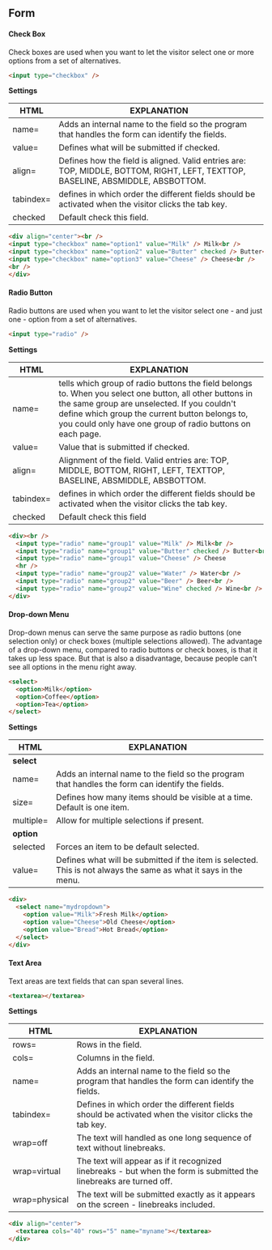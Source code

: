 ## Form

#### Check Box
Check boxes are used when you want to let the visitor select one or more options from a set of alternatives.
```html
<input type="checkbox" />
```

**Settings**

|HTML|EXPLANATION|
|---|---|
|name=|Adds an internal name to the field so the program that handles the form can identify the fields.|
|value=|Defines what will be submitted if checked.|
|align=|Defines how the field is aligned. Valid entries are: TOP, MIDDLE, BOTTOM, RIGHT, LEFT, TEXTTOP, BASELINE, ABSMIDDLE, ABSBOTTOM.|
|tabindex=|defines in which order the different fields should be activated when the visitor clicks the tab key.|
|checked|Default check this field.|
```html
<div align="center"><br />
<input type="checkbox" name="option1" value="Milk" /> Milk<br />
<input type="checkbox" name="option2" value="Butter" checked /> Butter<br />
<input type="checkbox" name="option3" value="Cheese" /> Cheese<br />
<br />
</div>
```

#### Radio Button
Radio buttons are used when you want to let the visitor select one - and just one - option from a set of alternatives.
```html
<input type="radio" />
```

**Settings**

|HTML|EXPLANATION|
|---|---|
|name=|tells which group of radio buttons the field belongs to. When you select one button, all other buttons in the same group are unselected. If you couldn't define which group the current button belongs to, you could only have one group of radio buttons on each page.|
|value=|Value that is submitted if checked.|
|align=|Alignment of the field. Valid entries are: TOP, MIDDLE, BOTTOM, RIGHT, LEFT, TEXTTOP, BASELINE, ABSMIDDLE, ABSBOTTOM.|
|tabindex=|defines in which order the different fields should be activated when the visitor clicks the tab key.|
|checked|Default check this field|
```html
<div><br />
  <input type="radio" name="group1" value="Milk" /> Milk<br />
  <input type="radio" name="group1" value="Butter" checked /> Butter<br />
  <input type="radio" name="group1" value="Cheese" /> Cheese
  <hr />
  <input type="radio" name="group2" value="Water" /> Water<br />
  <input type="radio" name="group2" value="Beer" /> Beer<br />
  <input type="radio" name="group2" value="Wine" checked /> Wine<br />
</div>
```

#### Drop-down Menu
Drop-down menus can serve the same purpose as radio buttons (one selection only) or check boxes (multiple selections allowed). The advantage of a drop-down menu, compared to radio buttons or check boxes, is that it takes up less space. But that is also a disadvantage, because people can't see all options in the menu right away.
```html
<select>
  <option>Milk</option>
  <option>Coffee</option>
  <option>Tea</option>
</select>
```
**Settings**

|HTML|EXPLANATION|
|---|---|
|**select**|
|name=|Adds an internal name to the field so the program that handles the form can identify the fields.|
|size=|Defines how many items should be visible at a time. Default is one item.|
|multiple=|Allow for multiple selections if present.|
|**option**|
|selected|Forces an item to be default selected.|
|value=|Defines what will be submitted if the item is selected. This is not always the same as what it says in the menu.|
```html
<div>
  <select name="mydropdown">
    <option value="Milk">Fresh Milk</option>
    <option value="Cheese">Old Cheese</option>
    <option value="Bread">Hot Bread</option>
  </select>
</div>
```

#### Text Area
Text areas are text fields that can span several lines.
```html
<textarea></textarea>
```
**Settings**

|HTML|EXPLANATION|
|---|---|
|rows=|Rows in the field.|
|cols=|Columns in the field.|
|name=|Adds an internal name to the field so the program that handles the form can identify the fields.|
|tabindex=|Defines in which order the different fields should be activated when the visitor clicks the tab key.|
|wrap=off|The text will handled as one long sequence of text without linebreaks.|
|wrap=virtual|The text will appear as if it recognized linebreaks - but when the form is submitted the linebreaks are turned off.|
|wrap=physical|The text will be submitted exactly as it appears on the screen - linebreaks included.|
```html
<div align="center">
  <textarea cols="40" rows="5" name="myname"></textarea>
</div>
```
